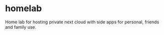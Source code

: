 # homelab
Home lab for hosting private next cloud with side apps for personal, friends and family use.
